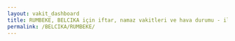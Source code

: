 ```yaml
---
layout: vakit_dashboard
title: RUMBEKE, BELCIKA için iftar, namaz vakitleri ve hava durumu - ilçe/eyalet seç
permalink: /BELCIKA/RUMBEKE/
---
```


<script type="text/javascript">
  var GLOBAL_COUNTRY = 'BELCIKA';
  var GLOBAL_CITY = 'RUMBEKE';
  var GLOBAL_STATE = '';
  var lat = 72;
  var lon = 21;
</script>
